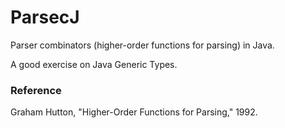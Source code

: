 # ParsecJ

Parser combinators (higher-order functions for parsing) in Java.

A good exercise on Java Generic Types.

### Reference

Graham Hutton, "Higher-Order Functions for Parsing," 1992.

[Graham Hutton, "Higher-Order Functions for Parsing," 1992.]: https://www.semanticscholar.org/paper/Higher-Order-Functions-for-Parsing-Hutton/91282fb880f72d50f4969d9d0e71eff35400444c
